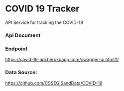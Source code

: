 # COVID 19 Tracker
API Service for tracking the COVID-19 

### Api Document
### Endpoint
https://covid-19-api.herokuapp.com/swagger-ui.html#/

### Data Source:
https://github.com/CSSEGISandData/COVID-19


